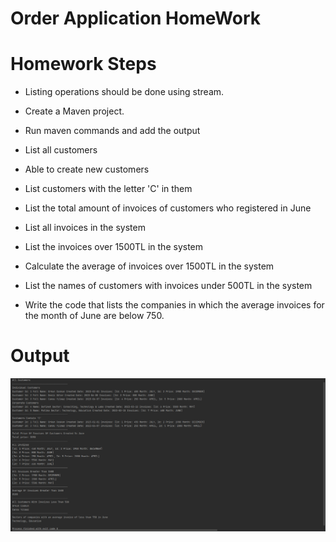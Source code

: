# Order Application HomeWork

# Homework Steps
- Listing operations should be done using stream.

- Create a Maven project.

- Run maven commands and add the output

- List all customers

- Able to create new customers

- List customers with the letter 'C' in them

- List the total amount of invoices of customers who registered in June

- List all invoices in the system

- List the invoices over 1500TL in the system

- Calculate the average of invoices over 1500TL in the system

- List the names of customers with invoices under 500TL in the system

- Write the code that lists the companies in which the average invoices for the month of June are below 750.



# Output
![output](src/main/java/img/output.png)



